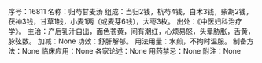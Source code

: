 序号：16811
名称：归芍甘麦汤
组成：当归2钱，杭芍4钱，白术3钱，柴胡2钱，茯神3钱，甘草1钱，小麦1两（或麦芽6钱），大枣3枚。
出处：《中医妇科治疗学》。
主治：产后乳汁自出，面色苍黄，间有潮红，心烦易怒，头晕胁胀，舌黄，脉弦数。
加减：None
功效：舒肝解郁。
用法用量：水煎，不拘时温服。
制备方法：None
临床应用：None
各家论述：None
用药禁忌：None
附注：None
